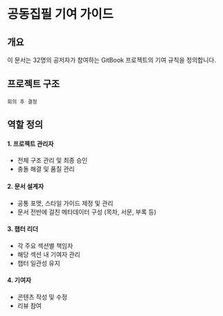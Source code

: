 # 공동집필 기여 가이드

## 개요

이 문서는 32명의 공저자가 참여하는 GitBook 프로젝트의 기여 규칙을 정의합니다.

## 프로젝트 구조

```text
회의 후 결정
```

## 역할 정의

#### 1. 프로젝트 관리자

- 전체 구조 관리 및 최종 승인
- 충돌 해결 및 품질 관리

#### 2. 문서 설계자

- 공통 포맷, 스타일 가이드 제정 및 관리
- 문서 전반에 걸친 메타데이터 구성 (목차, 서문, 부록 등)

#### 3. 챕터 리더

- 각 주요 섹션별 책임자
- 해당 섹션 내 기여자 관리
- 챕터 일관성 유지

#### 4. 기여자

- 콘텐츠 작성 및 수정
- 리뷰 참여
